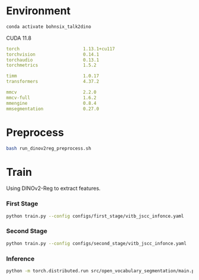 
# Environment

```bash
conda activate bohnsix_talk2dino
```

CUDA 11.8
```yaml
torch                        1.13.1+cu117
torchvision                  0.14.1
torchaudio                   0.13.1
torchmetrics                 1.5.2

timm                         1.0.17
transformers                 4.37.2

mmcv                         2.2.0
mmcv-full                    1.6.2
mmengine                     0.8.4
mmsegmentation               0.27.0
```


# Preprocess

```bash
bash run_dinov2reg_preprocess.sh
```

# Train 

Using DINOv2-Reg to extract features.

### First Stage

```bash
python train.py --config configs/first_stage/vitb_jscc_infonce.yaml
```

### Second Stage

```bash
python train.py --config configs/second_stage/vitb_jscc_infonce.yaml
```

### Inference
```bash
python -m torch.distributed.run src/open_vocabulary_segmentation/main.py --eval --eval_cfg src/open_vocabulary_segmentation/configs/cityscapes/dinojscc_cityscapes_vitb_mlp_infonce.yml --eval_base src/open_vocabulary_segmentation/configs/cityscapes/eval_cityscapes.yml --channelk 48 
```